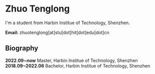 
# Zhuo Tenglong

I'm a student from Harbin Institue of Technology, Shenzhen.

**Email:** zhuotenglong[at]stu[dot]hit[dot]edu[dot]cn


## Biography
**2022.09~now** Master,  Harbin Institue of Technology, Shenzhen
**2018.09~2022.06** Bachelor, Harbin Institue of Technology, Shenzhen

<!-- [![Top Langs](https://github-readme-stats.vercel.app/api/top-langs/?username=Z712023)](https://github.com/anuraghazra/github-readme-stats) -->

